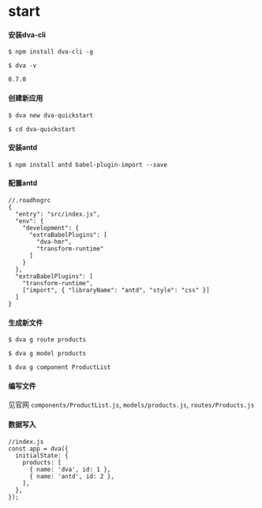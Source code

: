 # start

#### 安装dva-cli

    $ npm install dva-cli -g

    $ dva -v

    0.7.0

#### 创建新应用

    $ dva new dva-quickstart

    $ cd dva-quickstart

#### 安装antd

`$ npm install antd babel-plugin-import --save`

#### 配置antd

    //.roadhogrc
    {
      "entry": "src/index.js",
      "env": {
        "development": {
          "extraBabelPlugins": [
            "dva-hmr",
            "transform-runtime"
          ]
        }
      },
      "extraBabelPlugins": [
        "transform-runtime",
        ["import", { "libraryName": "antd", "style": "css" }]
      ]
    }

#### 生成新文件

    $ dva g route products

    $ dva g model products

    $ dva g component ProductList

#### 编写文件

见<a src="https://ant.design/docs/react/practical-projects-cn">官网</a> 
`components/ProductList.js`, `models/products.js`, `routes/Products.js`

#### 数据写入

    //index.js
    const app = dva({
      initialState: {
        products: [
          { name: 'dva', id: 1 },
          { name: 'antd', id: 2 },
        ],
      },
    });

